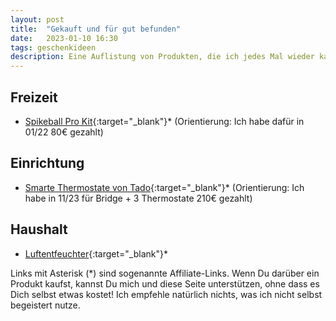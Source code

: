 ```yaml
---
layout: post
title:  "Gekauft und für gut befunden"
date:   2023-01-10 16:30
tags: geschenkideen
description: Eine Auflistung von Produkten, die ich jedes Mal wieder kaufen würde
---
```


## Freizeit

- [Spikeball Pro Kit](https://amzn.to/3SdWaEM){:target="_blank"}* (Orientierung: Ich habe dafür in 01/22 80€ gezahlt)

## Einrichtung

- [Smarte Thermostate von Tado](https://amzn.to/3NXJXBF){:target="_blank"}* (Orientierung: Ich habe in 11/23 für Bridge + 3 Thermostate 210€ gezahlt)

## Haushalt

- [Luftentfeuchter](https://amzn.to/3vvqQbO){:target="_blank"}*



Links mit Asterisk (*) sind sogenannte Affiliate-Links. Wenn Du darüber ein Produkt kaufst, kannst Du mich und diese Seite unterstützen, ohne dass es Dich selbst etwas kostet! Ich empfehle natürlich nichts, was ich nicht selbst begeistert nutze.